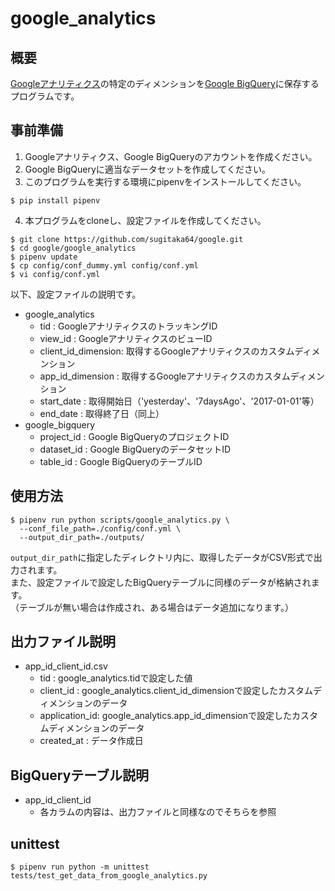 # google_analytics

## 概要

[Googleアナリティクス](https://analytics.google.com/)の特定のディメンションを[Google BigQuery](https://bigquery.cloud.google.com/)に保存するプログラムです。

## 事前準備

1. Googleアナリティクス、Google BigQueryのアカウントを作成ください。
2. Google BigQueryに適当なデータセットを作成してください。
3. このプログラムを実行する環境にpipenvをインストールしてください。

```shell-session
$ pip install pipenv
```

4. 本プログラムをcloneし、設定ファイルを作成してください。

```shell-session
$ git clone https://github.com/sugitaka64/google.git
$ cd google/google_analytics
$ pipenv update
$ cp config/conf_dummy.yml config/conf.yml
$ vi config/conf.yml
```

以下、設定ファイルの説明です。

* google_analytics
  * tid                : GoogleアナリティクスのトラッキングID
  * view_id            : GoogleアナリティクスのビューID
  * client_id_dimension: 取得するGoogleアナリティクスのカスタムディメンション
  * app_id_dimension   : 取得するGoogleアナリティクスのカスタムディメンション
  * start_date         : 取得開始日（'yesterday'、'7daysAgo'、'2017-01-01'等）
  * end_date           : 取得終了日（同上）
* google_bigquery
  * project_id         : Google BigQueryのプロジェクトID
  * dataset_id         : Google BigQueryのデータセットID
  * table_id           : Google BigQueryのテーブルID

## 使用方法

```shell-session
$ pipenv run python scripts/google_analytics.py \
  --conf_file_path=./config/conf.yml \
  --output_dir_path=./outputs/
```

`output_dir_path`に指定したディレクトリ内に、取得したデータがCSV形式で出力されます。  
また、設定ファイルで設定したBigQueryテーブルに同様のデータが格納されます。  
（テーブルが無い場合は作成され、ある場合はデータ追加になります。）

## 出力ファイル説明

* app_id_client_id.csv
  * tid           : google_analytics.tidで設定した値
  * client_id     : google_analytics.client_id_dimensionで設定したカスタムディメンションのデータ
  * application_id: google_analytics.app_id_dimensionで設定したカスタムディメンションのデータ
  * created_at    : データ作成日

## BigQueryテーブル説明

* app_id_client_id 
  * 各カラムの内容は、出力ファイルと同様なのでそちらを参照

## unittest

```shell-session
$ pipenv run python -m unittest tests/test_get_data_from_google_analytics.py
```
